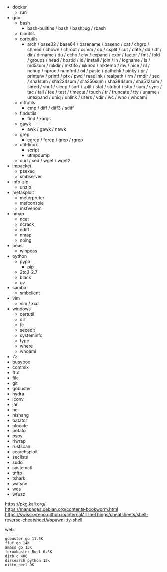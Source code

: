 - docker
  - run
- gnu
  - bash
    - bash-builtins / bash / bashbug / rbash
  - binutils
  - coreutils
    - arch / base32 / base64 / basename / basenc / cat / chgrp / chmod / chown / chroot / comm / cp / csplit / cut / date / dd / df / dir / dirname / du / echo / env / expand / expr / factor / fmt / fold / groups / head / hostid / id / install / join / ln / logname / ls / md5sum / mkdir / mkfifo / mknod / mktemp / mv / nice / nl / nohup / nproc / numfmt / od / paste / pathchk / pinky / pr / printenv / printf / ptx / pwd / readlink / realpath / rm / rmdir / seq / sha1sum / sha224sum / sha256sum / sha384sum / sha512sum / shred / shuf / sleep / sort / split / stat / stdbuf / stty / sum / sync / tac / tail / tee / test / timeout / touch / tr / truncate /  tty / uname / unexpand / uniq / unlink / users / vdir / wc / who / whoami
  - diffutils
    - cmp / diff / diff3 / sdiff
  - findutils
    - find / xargs
  - gawk
    - awk / gawk / nawk
  - grep
    - egrep / fgrep / grep / rgrep
  - util-linux
    - script
    - utmpdump
  - curl / sed / wget / wget2
- impacket
  - psexec
  - smbserver
- info-zip
  - unzip
- metasploit
  - meterpreter
  - msfconsole
  - msfvenom
- nmap
  - ncat
  - ncrack
  - ndiff
  - nmap
  - nping
- peas
  - winpeas
- python
  - pypa
    - pip
  - 2to3-2.7
  - black
  - uv
- samba
  - smbclient
- vim
  - vim / xxd
- windows
  - certutil
  - dir
  - fc
  - secedit
  - systeminfo
  - type
  - where
  - whoami
- 7z
- busybox
- commix
- ffuf
- file
- git
- gobuster
- hydra
- iconv
- jar
- nc
- nishang
- patator
- plocate
- potato
- pspy
- rlwrap
- rustscan
- searchsploit
- seclists
- sudo
- systemctl
- tnftp
- tshark
- watson
- wes
- wfuzz

https://pkg.kali.org/  
https://manpages.debian.org/contents-bookworm.html  
https://swisskyrepo.github.io/InternalAllTheThings/cheatsheets/shell-reverse-cheatsheet/#spawn-tty-shell

web
```
gobuster go 11.5K
ffuf go 14K
amass go 13K
feroxbuster Rust 6.5K
dirb c 400
dirsearch python 13K
nikto perl 9K
```
